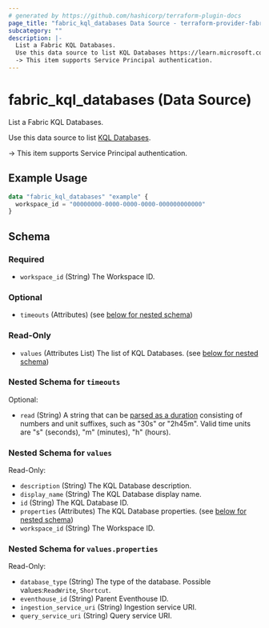 ```yaml
---
# generated by https://github.com/hashicorp/terraform-plugin-docs
page_title: "fabric_kql_databases Data Source - terraform-provider-fabric"
subcategory: ""
description: |-
  List a Fabric KQL Databases.
  Use this data source to list KQL Databases https://learn.microsoft.com/fabric/real-time-intelligence/create-database.
  -> This item supports Service Principal authentication.
---
```


# fabric_kql_databases (Data Source)

List a Fabric KQL Databases.

Use this data source to list [KQL Databases](https://learn.microsoft.com/fabric/real-time-intelligence/create-database).

-> This item supports Service Principal authentication.

## Example Usage

```terraform
data "fabric_kql_databases" "example" {
  workspace_id = "00000000-0000-0000-0000-000000000000"
}
```

<!-- schema generated by tfplugindocs -->
## Schema

### Required

- `workspace_id` (String) The Workspace ID.

### Optional

- `timeouts` (Attributes) (see [below for nested schema](#nestedatt--timeouts))

### Read-Only

- `values` (Attributes List) The list of KQL Databases. (see [below for nested schema](#nestedatt--values))

<a id="nestedatt--timeouts"></a>

### Nested Schema for `timeouts`

Optional:

- `read` (String) A string that can be [parsed as a duration](https://pkg.go.dev/time#ParseDuration) consisting of numbers and unit suffixes, such as "30s" or "2h45m". Valid time units are "s" (seconds), "m" (minutes), "h" (hours).

<a id="nestedatt--values"></a>

### Nested Schema for `values`

Read-Only:

- `description` (String) The KQL Database description.
- `display_name` (String) The KQL Database display name.
- `id` (String) The KQL Database ID.
- `properties` (Attributes) The KQL Database properties. (see [below for nested schema](#nestedatt--values--properties))
- `workspace_id` (String) The Workspace ID.

<a id="nestedatt--values--properties"></a>

### Nested Schema for `values.properties`

Read-Only:

- `database_type` (String) The type of the database. Possible values:`ReadWrite`, `Shortcut`.
- `eventhouse_id` (String) Parent Eventhouse ID.
- `ingestion_service_uri` (String) Ingestion service URI.
- `query_service_uri` (String) Query service URI.
